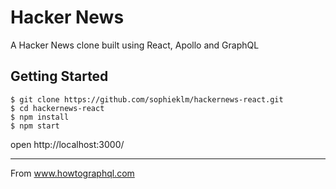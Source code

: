 # Hacker News 

A Hacker News clone built using React, Apollo and GraphQL

## Getting Started

```
$ git clone https://github.com/sophieklm/hackernews-react.git
$ cd hackernews-react
$ npm install
$ npm start
```
open http://localhost:3000/


---
From www.howtographql.com
